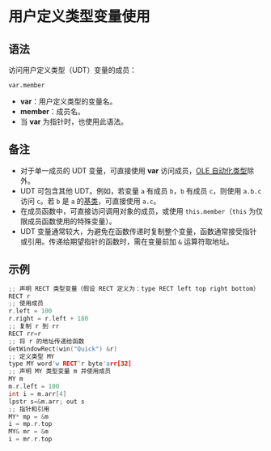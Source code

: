 # 用户定义类型变量使用

## 语法
访问用户定义类型（UDT）变量的成员：
```
var.member
```
- **var**：用户定义类型的变量名。
- **member**：成员名。
- 当 **var** 为指针时，也使用此语法。

## 备注
- 对于单一成员的 UDT 变量，可直接使用 **var** 访问成员，[OLE 自动化类型](../_COM/IDP_OLETYPES.html)除外。
- UDT 可包含其他 UDT。例如，若变量 `a` 有成员 `b`，`b` 有成员 `c`，则使用 `a.b.c` 访问 `c`。若 `b` 是 `a` 的[基类](IDP_CLASSES.html)，可直接使用 `a.c`。
- 在成员函数中，可直接访问调用对象的成员，或使用 `this.member`（`this` 为仅限成员函数使用的特殊变量）。
- UDT 变量通常较大，为避免在函数传递时复制整个变量，函数通常接受指针或引用。传递给期望指针的函数时，需在变量前加 `&` 运算符取地址。

## 示例
```cpp
;; 声明 RECT 类型变量（假设 RECT 定义为：type RECT left top right bottom）
RECT r
;; 使用成员
r.left = 100
r.right = r.left + 180
;; 复制 r 到 rr
RECT rr=r
;; 将 r 的地址传递给函数
GetWindowRect(win("Quick") &r)
;; 定义类型 MY
type MY word'w RECT'r byte'arr[32]
;; 声明 MY 类型变量 m 并使用成员
MY m
m.r.left = 100
int i = m.arr[4]
lpstr s=&m.arr; out s
;; 指针和引用
MY* mp = &m
i = mp.r.top
MY& mr = &m
i = mr.r.top
```